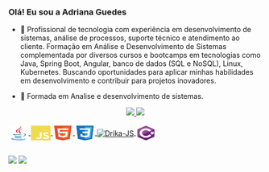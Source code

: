 ### Olá! Eu sou a Adriana Guedes

- 🔭 Profissional de tecnologia com experiência em desenvolvimento de sistemas, análise de processos, suporte técnico e atendimento ao cliente. Formação em Análise e Desenvolvimento de Sistemas complementada por diversos cursos e bootcamps em 
     tecnologias como Java, Spring Boot, Angular, banco de dados (SQL e NoSQL), Linux, Kubernetes. Buscando oportunidades para aplicar minhas habilidades em desenvolvimento e contribuir para projetos inovadores.
  
- 🌱 Formada em Analise e desenvolvimento de sistemas.


<div align="center">
  <a href="https://github.com/Adriana-Guedes">
  <img height="180em" src="https://github-readme-stats.vercel.app/api?username=Adriana-Guedes&show_icons=true&theme=dracula&include_all_commits=true&count_private=true"/>
  <img height="180em" src="https://github-readme-stats.vercel.app/api/top-langs/?username=Adriana-Guedes&layout=compact&langs_count=7&theme=dracula"/>
</div>


  
  <div style="display: inline_block"><br>
  <img align="center" alt="Drika-Java" height="30" width="40" src="https://raw.githubusercontent.com/devicons/devicon/master/icons/java/java-original.svg">
  <img align="center" alt="Drika-Js" height="30" width="40" src="https://raw.githubusercontent.com/devicons/devicon/master/icons/javascript/javascript-plain.svg">
  <img align="center" alt="Drika-HTML" height="30" width="40" src="https://raw.githubusercontent.com/devicons/devicon/master/icons/html5/html5-original.svg">
  <img align="center" alt="Drika-CSS" height="30" width="40" src="https://raw.githubusercontent.com/devicons/devicon/master/icons/css3/css3-original.svg">
  <img align="center" alt="Drika-JS" height="30" width="40" src="https://cdn.jsdelivr.net/gh/devicons/devicon/icons/angularjs/angularjs-original.svg">
  <img align="center" alt="Drika-CSHARP" height="30" width="40" src="https://raw.githubusercontent.com/devicons/devicon/master/icons/csharp/csharp-original.svg">
 
  <!--<img align="center" alt="Drika-PHP" height="30" width="40" src="https://icongr.am/devicon/php-original.svg?size=128&color=currentColor"> -->
          
 
 
    
</div>
  
   ##
  
  <div> 

  <a href = "mailto:drikaguedess@gmail.com"><img src="https://img.shields.io/badge/-Gmail-%23333?style=for-the-badge&logo=gmail&logoColor=white" target="_blank"></a>
  <a href="https://www.linkedin.com/in/adriana-guedes-4b3401150/" target="_blank"><img src="https://img.shields.io/badge/-LinkedIn-%230077B5?style=for-the-badge&logo=linkedin&logoColor=white" target="_blank"></a> 
  
 <!-- ![Snake animation](https://github.com/Adriana-Guedes/Adriana-Guedes/blob/output/github-contribution-grid-snake.svg)  -->
 
</div>

  
  

 
